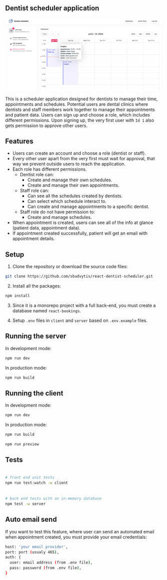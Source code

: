 ## Dentist scheduler application

<p align="center">
<img src="https://github.com/sbudvytis/react-dentist-scheduler/blob/main/client/src/assets/preview.png">
</p>

This is a scheduler application designed for dentists to manage their time, appointments and schedules. Potential users are dental clinics
where dentists and staff members work together to manage their appointments and patient data. Users can sign up and choose a role,
which includes different permissions. Upon signing up, the very first user with `Id 1` also gets permission to approve other users.

## Features

- Users can create an account and choose a role (dentist or staff).
- Every other user apart from the very first must wait for approval, that way we prevent outside users to reach the application.
- Each role has different permissions.
  - Dentist role can:
    - Create and manage their own schedules.
    - Create and manage their own appointments.
  - Staff role can:
    - Can see all the schedules created by dentists.
    - Can select which schedule interact to.
    - Can create and manage appointments to a specific dentist.
  - Staff role do not have permission to:
    - Create and manage schedules.
- When appointment is created, users can see all of the info at glance (patient data, appointment data).
- If appointment created successfully, patient will get an email with appointment details.

## Setup

1. Clone the repository or download the source code files:

```bash
git clone https://github.com/sbudvytis/react-dentist-scheduler.git
```

2. Install all the packages:

```bash
npm install
```

3. Since it is a monorepo project with a full back-end, you must create a database named `react-bookings`.

4. Setup `.env` files in `client` and `server` based on `.env.example` files.

## Running the server

In development mode:

```bash
npm run dev
```

In production mode:

```bash
npm run build
```

## Running the client

In development mode:

```bash
npm run dev
```

In production mode:

```bash
npm run build
```

```bash
npm run preview
```

## Tests

```bash

# front end unit tests
npm run test:watch -w client


# back end tests with an in-memory database
npm test -w server
```

## Auto email send

If you want to test this feature, where user can send an automated email when appointment created, you must provide your email credentials:

```bash
host: 'your email provider',
port: port (usualy 465),
auth: {
  user: email address (from .env file),
  pass: password (from .env file),
}
```
